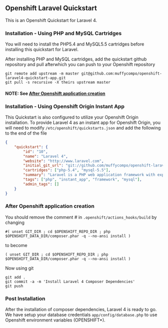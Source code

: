 ## Openshift Laravel Quickstart
This is an Openshift Quickstart for Laravel 4.

### Installation - Using PHP and MySQL Cartridges
You will need to install the PHP5.4 and MySQL5.5 cartridges before installing this quickstart for Laravel.

After installing PHP and MySQL cartridges, add the quickstart github repository and pull afterwhich you can push to your Openshift repository

```shell
git remote add upstream -m master git@github.com:muffycompo/openshift-laravel4-quickstart-app.git
git pull -s recursive -X theirs upstream master
```
#### NOTE: See [After Openshift application creation](https://github.com/muffycompo/openshift-laravel4-quickstart-app#after-openshift-application-creation)

### Installation - Using Openshift Origin Instant App
This Quickstart is also configured to utilize your Openshift Origin installation. To provide Laravel 4 as an instant app for Openshift Origin, you will need to modify `/etc/openshift/quickstarts.json` and add the following to the end of the file

```json
{
	"quickstart": {
		"id": "10",
		"name": "Laravel 4",
		"website": "http://www.laravel.com",
		"initial_git_url": "git://github.com/muffycompo/openshift-laravel4-quickstart-app.git",
		"cartridges": ["php-5.4", "mysql-5.5"],
		"summary": "Laravel is a PHP web application framework with expressive, elegant syntax.",
		"tags": ["php", "instant_app", "framework", "mysql"],
		"admin_tags": []
	}
}
```

### After Openshift application creation
You should remove the comment # in `.openshift/actions_hooks/build` by changing
```shell
#( unset GIT_DIR ; cd $OPENSHIFT_REPO_DIR ; php $OPENSHIFT_DATA_DIR/composer.phar -q --no-ansi install )
```
to become
```shell
( unset GIT_DIR ; cd $OPENSHIFT_REPO_DIR ; php $OPENSHIFT_DATA_DIR/composer.phar -q --no-ansi install )
```
Now using git
```shell
git add .
git commit -a -m 'Install Laravel 4 Composer Dependencies'
git push
```
### Post Installation
After the installation of composer dependencies, Laravel 4 is ready to go. We have setup your database credentials `app/config/database.php` to use Openshift environment variables (OPENSHIFT*).